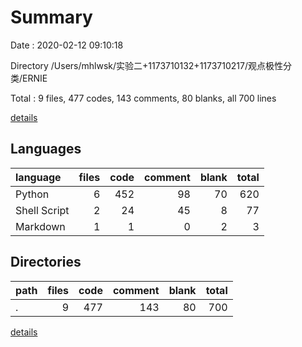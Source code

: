# Summary

Date : 2020-02-12 09:10:18

Directory /Users/mhlwsk/实验二+1173710132+1173710217/观点极性分类/ERNIE

Total : 9 files,  477 codes, 143 comments, 80 blanks, all 700 lines

[details](details.md)

## Languages
| language | files | code | comment | blank | total |
| :--- | ---: | ---: | ---: | ---: | ---: |
| Python | 6 | 452 | 98 | 70 | 620 |
| Shell Script | 2 | 24 | 45 | 8 | 77 |
| Markdown | 1 | 1 | 0 | 2 | 3 |

## Directories
| path | files | code | comment | blank | total |
| :--- | ---: | ---: | ---: | ---: | ---: |
| . | 9 | 477 | 143 | 80 | 700 |

[details](details.md)